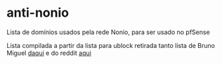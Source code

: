 # anti-nonio
Lista de domínios usados pela rede Nonio, para ser usado no pfSense

Lista compilada a partir da lista para ublock retirada tanto lista de Bruno Miguel [daqui](https://github.com/brunomiguel/antinonio) e do reddit [aqui](https://www.reddit.com/r/chapeubranco/wiki/nonio/ublock)
